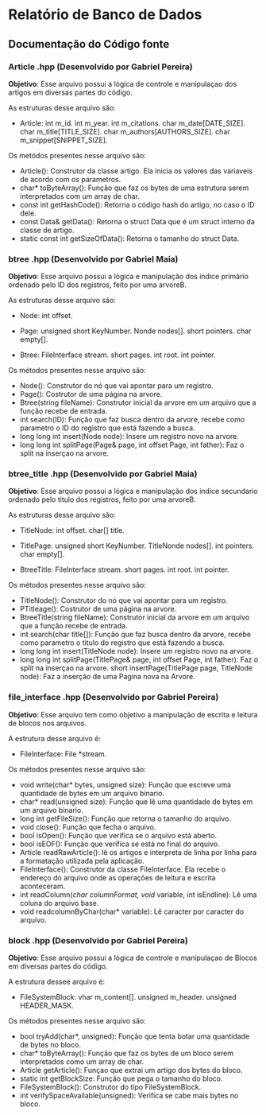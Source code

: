 # Relatório de Banco de Dados

## Documentação do Código fonte

### Article .hpp (Desenvolvido por Gabriel Pereira)
**Objetivo**: Esse arquivo possui a lógica de controle e manipulaçao dos artigos em diversas partes do código.

As estruturas desse arquivo são:
- Article:
  int m_id.
  int m_year.
  int m_citations.
  char m_date[DATE_SIZE].
  char m_title[TITLE_SIZE].
  char m_authors[AUTHORS_SIZE].
  char m_snippet[SNIPPET_SIZE].

Os metódos presentes nesse arquivo são:

- Article(): Construtor da classe artigo. Ela inicia os valores das variaveis de acordo com os parametros.
- char* toByteArray(): Função que faz os bytes de uma estrutura serem interpretados com um array de char.
- const int getHashCode(): Retorna o código hash do artigo, no caso o ID dele.
- const Data& getData(): Retorna o struct Data que é um struct interno da classe de artigo.
- static const int getSizeOfData(): Retorna o tamanho do struct Data.


### btree .hpp (Desenvolvido por Gabriel Maia)

**Objetivo**: Esse arquivo possui a lógica e manipulação dos indice primário ordenado pelo ID dos registros, feito por uma arvoreB.

As estruturas desse arquivo são:
- Node:
  int offset.

- Page:
  unsigned short KeyNumber.
  Nonde nodes[].
  short pointers.
  char empty[].

- Btree:
  FileInterface stream.
  short pages.
  int root.
  int pointer.

Os métodos presentes nesse arquivo são:
- Node(): Construtor do nó que vai apontar para um registro.
- Page(): Costrutor de uma página na arvore.
- Btree(string fileName): Construtor inicial da arvore em um arquivo que a função recebe de entrada.
- int search(ID): Função que faz busca dentro da arvore, recebe como parametro o ID do registro que está fazendo a busca.
- long long int insert(Node node): Insere um registro novo na arvore.
- long long int splitPage(Page& page, int offset Page, int father): Faz o split na inserçao na arvore.

### btree_title .hpp (Desenvolvido por Gabriel Maia)
**Objetivo**: Esse arquivo possui a lógica e manipulação dos indice secundario ordenado pelo titulo dos registros, feito por uma arvoreB.

As estruturas desse arquivo são:
- TitleNode:
  int offset.
  char[] title.

- TitlePage:
  unsigned short KeyNumber.
  TitleNonde nodes[].
  int pointers.
  char empty[].

- BtreeTitle:
  FileInterface stream.
  short pages.
  int root.
  int pointer.

Os métodos presentes nesse arquivo são:
- TitleNode(): Construtor do nó que vai apontar para um registro.
- PTitleage(): Costrutor de uma página na arvore.
- BtreeTitle(string fileName): Construtor inicial da arvore em um arquivo que a função recebe de entrada.
- int search(char title[]): Função que faz busca dentro da arvore, recebe como parametro o titulo do registro que está fazendo a busca.
- long long int insert(TitleNode node): Insere um registro novo na arvore.
- long long int splitPage(TitlePage& page, int offset Page, int father): Faz o split na inserçao na arvore.
short insertPage(TitlePage page, TitleNode node): Faz a inserção de uma Pagina nova na Arvore.

### file_interface .hpp (Desenvolvido por Gabriel Pereira)
**Objetivo**: Esse arquivo tem como objetivo a manipulação de escrita e leitura de blocos nos arquivos.

A estrutura desse arquivo é:

- FileInterface: 
  File *stream.

Os métodos presentes nesse arquivo são:

- void write(char* bytes, unsigned size): Função que escreve uma quantidade de bytes em um arquivo binario.
- char* read(unsigned size): Função que lê uma quantidade de bytes em um arquivo binario.
- long int getFileSize(): Função que retorna o tamanho do arquivo.
- void close(): Função que fecha o arquivo.
- bool isOpen(): Função que verifica se o arquivo está aberto.
- bool isEOF(): Função que verifica se está no final do arquivo.
- Article readRawArticle(): lê os artigos e interpreta de linha por linha para a formatação utilizada pela aplicação.
- FileInterface(): Construtor da classe FileInterface. Ela recebe o endereço do arquivo onde as operações de leitura e escrita aconteceram.
- int readColumn(*char columnFormat, void* variable, int isEndline): Lê uma coluna do arquivo base.
- void readcolumnByChar(char* variable): Lê caracter por caracter do arquivo.


### block .hpp (Desenvolvido por Gabriel Pereira)
**Objetivo**: Esse arquivo possui a lógica de controle e manipulaçao de Blocos em diversas partes do código.

A estrutura dessee arquivo é:

- FileSystemBlock:
  vhar m_content[].
  unsigned m_header.
  unsigned HEADER_MASK.

Os métodos presentes nesse arquivo são:
- bool tryAdd(char*, unsigned): Função que tenta botar uma quantidade de bytes no bloco.
- char* toByteArray(): Função que faz os bytes de um bloco serem interpretados como um array de char.
- Article getArticle(): Funçao que extrai um artigo dos bytes do bloco.
- static int getBlockSize: Função que pega o tamanho do bloco.
- FileSystemBlock(): Construtor do tipo FileSystemBlock.
- int verifySpaceAvailable(unsigned): Verifica se cabe mais bytes no bloco.